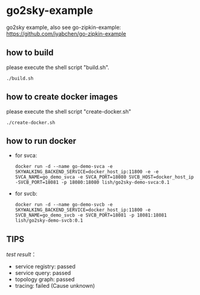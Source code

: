# go2sky-example
go2sky example, also see go-zipkin-example: https://github.com/iyabchen/go-zipkin-example

## how to build
please execute the shell script "build.sh".

``````shell
./build.sh
``````

## how to create docker images
please execute the shell script "create-docker.sh"

``````shell
./create-docker.sh
``````

## how to run docker
* for svca: 

  ``````shell
  docker run -d --name go-demo-svca -e SKYWALKING_BACKEND_SERVICE=docker_host_ip:11800 -e -e SVCA_NAME=go_demo_svca -e SVCA_PORT=18080 SVCB_HOST=docker_host_ip -SVCB_PORT=18081 -p 18080:18080 lish/go2sky-demo-svca:0.1
  ``````

* for svcb: 

  ``````shell
  docker run -d --name go-demo-svcb -e SKYWALKING_BACKEND_SERVICE=docker_host_ip:11800 -e SVCB_NAME=go_demo_svcb -e SVCB_PORT=18081 -p 18081:18081 lish/go2sky-demo-svcb:0.1
  ``````

## TIPS

*test result*：

* service  registry: passed
* service query: passed
* topology graph: passed
* tracing: failed (Cause unknown)